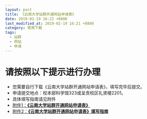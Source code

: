 ```yaml
---
layout: post
title: 《云南大学站群开通网站申请表》
date: 2019-02-19 16:21 +0800
last_modified_at: 2019-02-19 16:21 +0800
category: 常用下载
tags:
  - 站群
  - 网站
  - 申请
---
```

# 请按照以下提示进行办理
- 您需要自行下载《云南大学站群开通网站申请表》，填写完毕后提交。
- 申请提交地点：校本部科学馆323或呈贡校区礼贤楼2201。
- 具体填写指南请见附件
- [附件1：**《云南大学站群开通网站申请表》**](/assets/《云南大学站群开通网站申请表》.docx)
- [附件2：**《云南大学站群开通网站申请表》填写指南**](/assets/《云南大学站群开通网站申请表》填写指南.docx)
